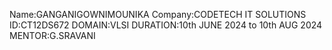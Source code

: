 Name:GANGANIGOWNIMOUNIKA
Company:CODETECH IT SOLUTIONS
ID:CT12DS672
DOMAIN:VLSI
DURATION:10th JUNE 2024 to 10th AUG 2024
MENTOR:G.SRAVANI
